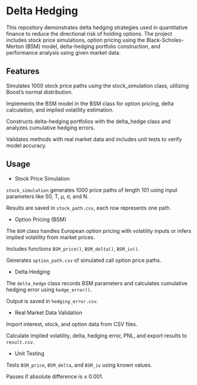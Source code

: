 # Delta Hedging

This repository demonstrates delta hedging strategies used in quantitative finance to reduce the directional risk of holding options. The project includes stock price simulations, option pricing using the Black-Scholes-Merton (BSM) model, delta-hedging portfolio construction, and performance analysis using given market data.

## Features

Simulates 1000 stock price paths using the stock_simulation class, utilizing Boost’s normal distribution.

Implements the BSM model in the BSM class for option pricing, delta calculation, and implied volatility estimation.

Constructs delta-hedging portfolios with the delta_hedge class and analyzes cumulative hedging errors.

Validates methods with real market data and includes unit tests to verify model accuracy.

## Usage

- Stock Price Simulation

`stock_simulation` generates 1000 price paths of length 101 using input parameters like S0, T, μ, σ, and N.

Results are saved in `stock_path.csv`, each row represents one path.

- Option Pricing (BSM)

The `BSM` class handles European option pricing with volatility inputs or infers implied volatility from market prices.

Includes functions `BSM_price()`, `BSM_delta()`, `BSM_iv()`.

Generates `option_path.csv` of simulated call option price paths.

- Delta Hedging

The `delta_hedge` class records BSM parameters and calculates cumulative hedging error using `hedge_error()`.

Output is saved in `hedging_error.csv`.

- Real Market Data Validation

Import interest, stock, and option data from CSV files.

Calculate implied volatility, delta, hedging error, PNL, and export results to `result.csv`.

- Unit Testing

Tests `BSM_price`, `BSM_delta`, and `BSM_iv` using known values.

Passes if absolute difference is ≤ 0.001.

